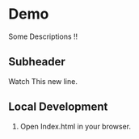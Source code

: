 # Demo

Some Descriptions !!

## Subheader

Watch This new line.

## Local Development

1. Open Index.html in your browser.



